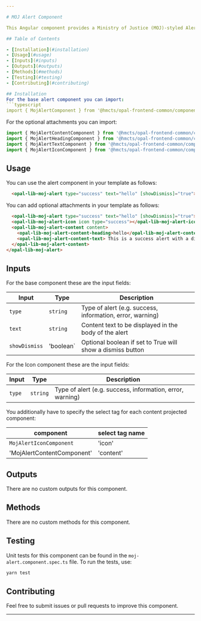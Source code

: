 ```yaml
---

# MOJ Alert Component

This Angular component provides a Ministry of Justice (MOJ)-styled Alerts, typically used to display important announcements or notifications.

## Table of Contents

- [Installation](#installation)
- [Usage](#usage)
- [Inputs](#inputs)
- [Outputs](#outputs)
- [Methods](#methods)
- [Testing](#testing)
- [Contributing](#contributing)

## Installation
For the base alert component you can import:
```typescript
import { MojAlertComponent } from '@hmcts/opal-frontend-common/components/moj/moj-alert';
```

For the optional attachments you can import:
```typescript
import { MojAlertContentComponent } from '@hmcts/opal-frontend-common/components/moj/moj-alert';
import { MojAlertHeadingComponent } from '@hmcts/opal-frontend-common/components/moj/moj-alert';
import { MojAlertTextComponent } from '@hmcts/opal-frontend-common/components/moj/moj-alert';
import { MojAlertIconComponent } from '@hmcts/opal-frontend-common/components/moj/moj-alert';
```


## Usage

You can use the alert component in your template as follows:

```html
  <opal-lib-moj-alert type="success" text="hello" [showDismiss]="true"></opal-lib-moj-alert>
```

You can add optional attachments in your template as follows:
```html
  <opal-lib-moj-alert type="success" text="hello" [showDismiss]="true">
  <opal-lib-moj-alert-icon icon type="success"></opal-lib-moj-alert-icon>
  <opal-lib-moj-alert-content content>
    <opal-lib-moj-alert-content-heading>hello</opal-lib-moj-alert-content-heading>
    <opal-lib-moj-alert-content-text> This is a success alert with a dismiss button. </opal-lib-moj-alert-content-text>
  </opal-lib-moj-alert-content>
</opal-lib-moj-alert>
```


## Inputs
For the base component these are the input fields:

| Input         | Type     | Description                                                 |
| ------------  | -------- | ---------------------------------------------------------   |
| `type`        | `string` | Type of alert (e.g. success, information, error, warning)   |
| `text`        | `string` | Content text to be displayed in the body of the alert       |
| `showDismiss` | 'boolean`| Optional boolean if set to True will show a dismiss button |

For the Icon component these are the input fields:

| Input         | Type     | Description                                                 |
| ------------  | -------- | ---------------------------------------------------------   |
| `type`        | `string` | Type of alert (e.g. success, information, error, warning)   |



You additionally have to specify the select tag for each content projected component:

| component                      | select tag name          |
| ------------------------------ | ------------------------ | 
| `MojAlertIconComponent`        | 'icon'                   | 
| 'MojAlertContentComponent'     | 'content'                | 




## Outputs

There are no custom outputs for this component.

## Methods

There are no custom methods for this component.

## Testing

Unit tests for this component can be found in the `moj-alert.component.spec.ts` file. To run the tests, use:

```bash
yarn test
```

## Contributing

Feel free to submit issues or pull requests to improve this component.

---
```

